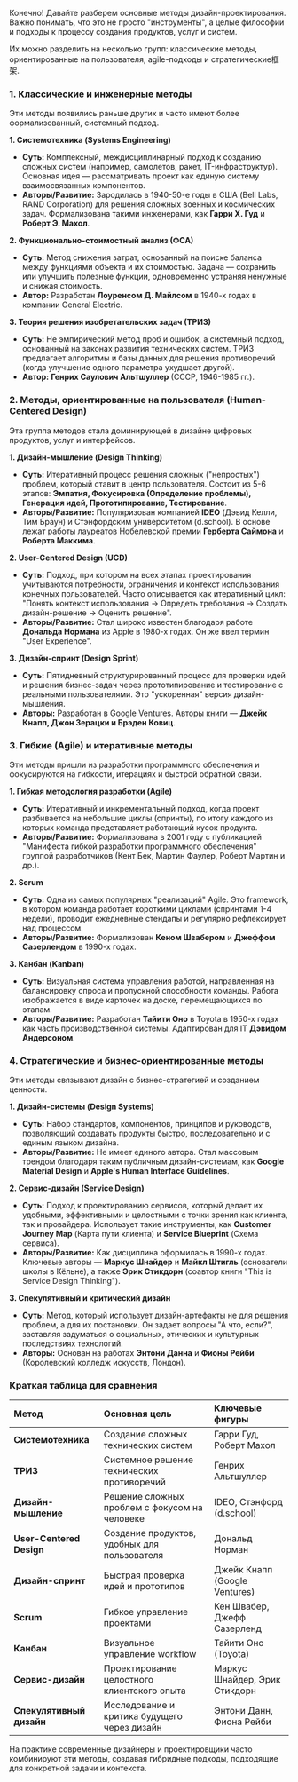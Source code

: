 Конечно! Давайте разберем основные методы дизайн-проектирования. Важно понимать, что это не просто "инструменты", а целые философии и подходы к процессу создания продуктов, услуг и систем.

Их можно разделить на несколько групп: классические методы, ориентированные на пользователя, agile-подходы и стратегические框架.

### 1. Классические и инженерные методы

Эти методы появились раньше других и часто имеют более формализованный, системный подход.

**1. Системотехника (Systems Engineering)**
*   **Суть:** Комплексный, междисциплинарный подход к созданию сложных систем (например, самолетов, ракет, IT-инфраструктур). Основная идея — рассматривать проект как единую систему взаимосвязанных компонентов.
*   **Авторы/Развитие:** Зародилась в 1940-50-е годы в США (Bell Labs, RAND Corporation) для решения сложных военных и космических задач. Формализована такими инженерами, как **Гарри Х. Гуд** и **Роберт Э. Махол**.

**2. Функционально-стоимостный анализ (ФСА)**
*   **Суть:** Метод снижения затрат, основанный на поиске баланса между функциями объекта и их стоимостью. Задача — сохранить или улучшить полезные функции, одновременно устраняя ненужные и снижая стоимость.
*   **Автор:** Разработан **Лоуренсом Д. Майлсом** в 1940-х годах в компании General Electric.

**3. Теория решения изобретательских задач (ТРИЗ)**
*   **Суть:** Не эмпирический метод проб и ошибок, а системный подход, основанный на законах развития технических систем. ТРИЗ предлагает алгоритмы и базы данных для решения противоречий (когда улучшение одного параметра ухудшает другой).
*   **Автор:** **Генрих Саулович Альтшуллер** (СССР, 1946-1985 гг.).

### 2. Методы, ориентированные на пользователя (Human-Centered Design)

Эта группа методов стала доминирующей в дизайне цифровых продуктов, услуг и интерфейсов.

**1. Дизайн-мышление (Design Thinking)**
*   **Суть:** Итеративный процесс решения сложных ("непростых") проблем, который ставит в центр пользователя. Состоит из 5-6 этапов: **Эмпатия, Фокусировка (Определение проблемы), Генерация идей, Прототипирование, Тестирование**.
*   **Авторы/Развитие:** Популяризован компанией **IDEO** (Дэвид Келли, Тим Браун) и Стэнфордским университетом (d.school). В основе лежат работы лауреатов Нобелевской премии **Герберта Саймона** и **Роберта Маккима**.

**2. User-Centered Design (UCD)**
*   **Суть:** Подход, при котором на всех этапах проектирования учитываются потребности, ограничения и контекст использования конечных пользователей. Часто описывается как итеративный цикл: "Понять контекст использования -> Опредеть требования -> Создать дизайн-решение -> Оценить решение".
*   **Авторы/Развитие:** Стал широко известен благодаря работе **Дональда Нормана** из Apple в 1980-х годах. Он же ввел термин "User Experience".

**3. Дизайн-спринт (Design Sprint)**
*   **Суть:** Пятидневный структурированный процесс для проверки идей и решения бизнес-задач через прототипирование и тестирование с реальными пользователями. Это "ускоренная" версия дизайн-мышления.
*   **Авторы:** Разработан в Google Ventures. Авторы книги — **Джейк Кнапп, Джон Зерацки и Брэден Ковиц**.

### 3. Гибкие (Agile) и итеративные методы

Эти методы пришли из разработки программного обеспечения и фокусируются на гибкости, итерациях и быстрой обратной связи.

**1. Гибкая методология разработки (Agile)**
*   **Суть:** Итеративный и инкрементальный подход, когда проект разбивается на небольшие циклы (спринты), по итогу каждого из которых команда представляет работающий кусок продукта.
*   **Авторы/Развитие:** Формализована в 2001 году с публикацией "Манифеста гибкой разработки программного обеспечения" группой разработчиков (Кент Бек, Мартин Фаулер, Роберт Мартин и др.).

**2. Scrum**
*   **Суть:** Одна из самых популярных "реализаций" Agile. Это framework, в котором команда работает короткими циклами (спринтами 1-4 недели), проводит ежедневные стендапы и регулярно рефлексирует над процессом.
*   **Авторы/Развитие:** Формализован **Кеном Швабером** и **Джеффом Сазерлендом** в 1990-х годах.

**3. Канбан (Kanban)**
*   **Суть:** Визуальная система управления работой, направленная на балансировку спроса и пропускной способности команды. Работа изображается в виде карточек на доске, перемещающихся по этапам.
*   **Авторы/Развитие:** Разработан **Тайити Оно** в Toyota в 1950-х годах как часть производственной системы. Адаптирован для IT **Дэвидом Андерсоном**.

### 4. Стратегические и бизнес-ориентированные методы

Эти методы связывают дизайн с бизнес-стратегией и созданием ценности.

**1. Дизайн-системы (Design Systems)**
*   **Суть:** Набор стандартов, компонентов, принципов и руководств, позволяющий создавать продукты быстро, последовательно и с единым языком дизайна.
*   **Авторы/Развитие:** Не имеет единого автора. Стал массовым трендом благодаря таким публичным дизайн-системам, как **Google Material Design** и **Apple's Human Interface Guidelines**.

**2. Сервис-дизайн (Service Design)**
*   **Суть:** Подход к проектированию сервисов, который делает их удобными, эффективными и целостными с точки зрения как клиента, так и провайдера. Использует такие инструменты, как **Customer Journey Map** (Карта пути клиента) и **Service Blueprint** (Схема сервиса).
*   **Авторы/Развитие:** Как дисциплина оформилась в 1990-х годах. Ключевые авторы — **Маркус Шнайдер** и **Майкл Штигль** (основатели школы в Кёльне), а также **Эрик Стикдорн** (соавтор книги "This is Service Design Thinking").

**3. Cпекулятивный и критический дизайн**
*   **Суть:** Метод, который использует дизайн-артефакты не для решения проблем, а для их постановки. Он задает вопросы "А что, если?", заставляя задуматься о социальных, этических и культурных последствиях технологий.
*   **Авторы:** Основан на работах **Энтони Данна** и **Фионы Рейби** (Королевский колледж искусств, Лондон).

### Краткая таблица для сравнения

| Метод | Основная цель | Ключевые фигуры |
| :--- | :--- | :--- |
| **Системотехника** | Создание сложных технических систем | Гарри Гуд, Роберт Махол |
| **ТРИЗ** | Системное решение технических противоречий | Генрих Альтшуллер |
| **Дизайн-мышление** | Решение сложных проблем с фокусом на человеке | IDEO, Стэнфорд (d.school) |
| **User-Centered Design** | Создание продуктов, удобных для пользователя | Дональд Норман |
| **Дизайн-спринт** | Быстрая проверка идей и прототипов | Джейк Кнапп (Google Ventures) |
| **Scrum** | Гибкое управление проектами | Кен Швабер, Джефф Сазерленд |
| **Канбан** | Визуальное управление workflow | Тайити Оно (Toyota) |
| **Сервис-дизайн** | Проектирование целостного клиентского опыта | Маркус Шнайдер, Эрик Стикдорн |
| **Спекулятивный дизайн** | Исследование и критика будущего через дизайн | Энтони Данн, Фиона Рейби |

На практике современные дизайнеры и проектировщики часто комбинируют эти методы, создавая гибридные подходы, подходящие для конкретной задачи и контекста.
